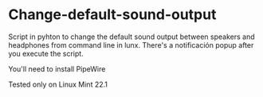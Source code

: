 # Change-default-sound-output
 Script in pyhton to change the default sound output between speakers and headphones from command line in lunx.
 There's a notificación popup after you execute the script.

 You'll need to install PipeWire

 Tested only on Linux Mint 22.1
